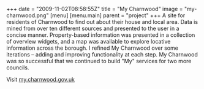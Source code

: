 +++
date = "2009-11-02T08:58:55Z"
title = "My Charnwood"
image = "my-charnwood.png"
[menu]
  [menu.main]
    parent = "project"
+++
A site for residents of Charnwood to find out about their house and local area. Data is mined from over ten different sources and presented to the user in a concise manner. Property-based information was presented in a collection of overview widgets, and a map was available to explore locative information across the borough.  I refined My Charnwood over some iterations – adding and improving functionality at each step. My Charnwood was so successful that we continued to build "My" services for two more councils.

Visit [my.charnwood.gov.uk](http://my.charnwood.gov.uk/)
